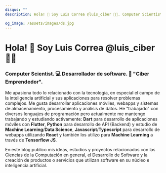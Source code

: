 ```yaml
---
disqus: ""
description: Hola! 👋 Soy Luis Correa @luis_ciber 🧑‍💻. Computer Scientist. 💻 Desarrollador de software. 🚀 "Ciber Emprendedor".

og_image: /assets/images/ds.jpg
---
```


# Hola! 👋 Soy Luis Correa @luis_ciber 🧑‍💻

### Computer Scientist. 💻 Desarrollador de software. 🚀 "Ciber Emprendedor".

Me apasiona todo lo relacionado con la tecnología, en especial el campo de la inteligencia artificial y sus aplicaciones para resolver problemas complejos. Me gusta desarrollar aplicaciones móviles, webapps y sistemas de almacenamiento, procesamiento y análisis de datos. He "trabajado" con diversos lenguajes de programación pero actualmente me mantengo trabajando y estudiando activamente: **Dart** para desarrollo de aplicaciones móviles con **Flutter**, **Python** para desarrollo de API (Backend) y estudio de **Machine Learning**/**Data Science**, **Javascript**/**Typescript** para desarrollo de webapps utilizando **React** y también los utilizo para **Machine Learning** a través de **Tensorflow JS**.

En este blog publico mis ideas, estudios y proyectos relacionados con las Ciencias de la Computación en general, el Desarrollo de Software y la creación de productos o servicios que utilizan software en su núcleo e inteligencia artificial.

<codersrank-activity username="correaleyval" labels legend tooltip branding=false></codersrank-activity>
<script src="https://unpkg.com/@codersrank/activity@x.x.x/codersrank-activity.min.js"></script>
